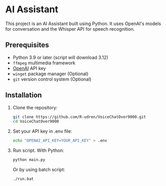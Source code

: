 # AI Assistant

This project is an AI Assistant built using Python. It uses OpenAI's models for conversation and the Whisper API for speech recognition.

## Prerequisites

- Python 3.9 or later (script will download 3.12)
- `ffmpeg` multimedia framework
- [OpenAI](https://platform.openai.com/api-keys) API key
- `winget` package manager (Optional)
- `git` version control system (Optional)


## Installation

1. Clone the repository:

    ```bash
    git clone https://github.com/R-udren/VoiceChatOver9000.git
    cd VoiceChatOver9000
    ```
   
2. Set your API key in .env file:

    ```bash
    echo "OPENAI_API_KEY=YOUR_API_KEY" > .env
    ```
   
3. Run script.
    With Python:
    ```bash
    python main.py
    ```
    
    Or by using batch script:
    ```bash
    ./run.bat
    ```


